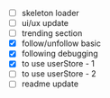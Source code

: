 - [ ] skeleton loader
- [ ] ui/ux update
- [ ] trending section
- [X] follow/unfollow basic
- [X] following debugging
- [X] to use userStore - 1
- [ ] to use userStore - 2
- [ ] readme update
